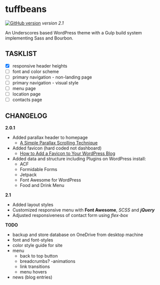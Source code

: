 # **tuffbeans** #
[![GitHub version](https://badge.fury.io/gh/Surfing-Chef%2Ftuffbeans.svg)](https://badge.fury.io/gh/Surfing-Chef%2Ftuffbeans) *version 2.1*  

An Underscores based WordPress theme with a Gulp build system implementing Sass and Bourbon.

## TASKLIST ##
- [x] responsive header heights
- [ ] font and color scheme
- [ ] primary navigation - non-landing page
- [ ] primary navigation - visual style
- [ ] menu page
- [ ] location page
- [ ] contacts page

## CHANGELOG ##
**2.0.1**  
- Added parallax header to homepage
  - [A Simple Parallax Scrolling Technique](https://code.tutsplus.com/tutorials/a-simple-parallax-scrolling-technique--net-27641)
- Added favicon (hard coded not dashboard)
  - [How to Add a Favicon to Your WordPress Blog](http://www.wpbeginner.com/wp-tutorials/how-to-add-a-favicon-to-your-wordpress-blog/)
- Added data and structure including Plugins on WordPress install:
  - ACF
  - Formidable Forms
  - Jetpack
  - Font Awesome for WordPress
  - Food and Drink Menu

**2.1**
- Added layout styles
- Customized responsive menu with **Font Awesome**, *SCSS* and ***jQuery***
- Adjusted responsiveness of contact form using *flex-box*

**TODO**
- backup and store database on OneDrive from desktop machine
- font and font-styles
- color style guide for site
- menu
  - back to top button
  - breadcrumbs?
-animations
  - link transitions
  - menu hovers
- news (blog entries)


